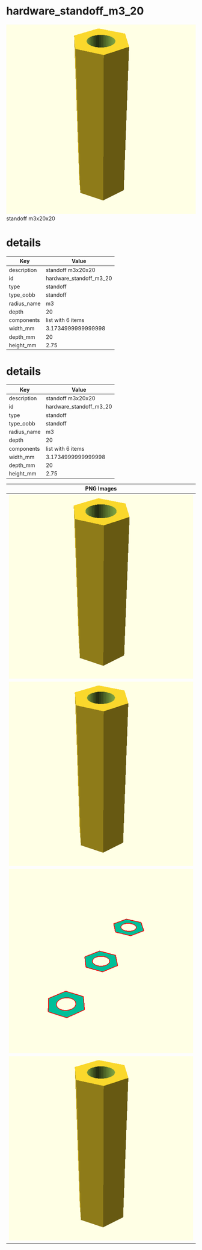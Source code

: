 # hardware_standoff_m3_20  
![true.png](true.png)  
standoff m3x20x20
# details
| Key         | Value                                                                                                                                                                                                                                                                                                                                                                                                                                                                                                                                                                                                                                                                      |
| ----------- | -------------------------------------------------------------------------------------------------------------------------------------------------------------------------------------------------------------------------------------------------------------------------------------------------------------------------------------------------------------------------------------------------------------------------------------------------------------------------------------------------------------------------------------------------------------------------------------------------------------------------------------------------------------------------- |
| description | standoff m3x20x20                                                                                                                                                                                                                                                                                                                                                                                                                                                                                                                                                                                                                                                          |
| id          | hardware_standoff_m3_20                                                                                                                                                                                                                                                                                                                                                                                                                                                                                                                                                                                                                                                    |
| type        | standoff                                                                                                                                                                                                                                                                                                                                                                                                                                                                                                                                                                                                                                                                   |
| type_oobb   | standoff                                                                                                                                                                                                                                                                                                                                                                                                                                                                                                                                                                                                                                                                   |
| radius_name | m3                                                                                                                                                                                                                                                                                                                                                                                                                                                                                                                                                                                                                                                                         |
| depth       | 20                                                                                                                                                                                                                                                                                                                                                                                                                                                                                                                                                                                                                                                                         |
| components  | list with 6 items                                                                                                                                                                                                                                                                                                                                                                                                                                                                                                                                                                                                                                                          |
| width_mm    | 3.1734999999999998                                                                                                                                                                                                                                                                                                                                                                                                                                                                                                                                                                                                                                                         |
| depth_mm    | 20                                                                                                                                                                                                                                                                                                                                                                                                                                                                                                                                                                                                                                                                         |
| height_mm   | 2.75                                                                                                                                                                                                                                                                                                                                                                                                                                                                                                                                                                                                                                                                       |

# details
| Key         | Value                                                                                                                                                                                                                                                                                                                                                                                                                                                                                                                                                                                                                                                                      |
| ----------- | -------------------------------------------------------------------------------------------------------------------------------------------------------------------------------------------------------------------------------------------------------------------------------------------------------------------------------------------------------------------------------------------------------------------------------------------------------------------------------------------------------------------------------------------------------------------------------------------------------------------------------------------------------------------------- |
| description | standoff m3x20x20                                                                                                                                                                                                                                                                                                                                                                                                                                                                                                                                                                                                                                                          |
| id          | hardware_standoff_m3_20                                                                                                                                                                                                                                                                                                                                                                                                                                                                                                                                                                                                                                                    |
| type        | standoff                                                                                                                                                                                                                                                                                                                                                                                                                                                                                                                                                                                                                                                                   |
| type_oobb   | standoff                                                                                                                                                                                                                                                                                                                                                                                                                                                                                                                                                                                                                                                                   |
| radius_name | m3                                                                                                                                                                                                                                                                                                                                                                                                                                                                                                                                                                                                                                                                         |
| depth       | 20                                                                                                                                                                                                                                                                                                                                                                                                                                                                                                                                                                                                                                                                         |
| components  | list with 6 items                                                                                                                                                                                                                                                                                                                                                                                                                                                                                                                                                                                                                                                          |
| width_mm    | 3.1734999999999998                                                                                                                                                                                                                                                                                                                                                                                                                                                                                                                                                                                                                                                         |
| depth_mm    | 20                                                                                                                                                                                                                                                                                                                                                                                                                                                                                                                                                                                                                                                                         |
| height_mm   | 2.75                                                                                                                                                                                                                                                                                                                                                                                                                                                                                                                                                                                                                                                                       |

| PNG Images |
| --- |
| ![3dpr.png](3dpr.png) |
| ![laser.png](laser.png) |
| ![laser_flat.png](laser_flat.png) |
| ![true.png](true.png) |

